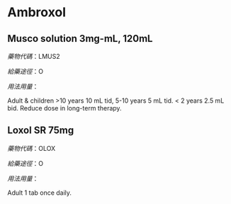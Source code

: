 # Ambroxol

## Musco solution 3mg-mL, 120mL

*藥物代碼*：LMUS2

*給藥途徑*：O

*用法用量*：

Adult & children >10 years 10 mL tid, 5-10 years 5 mL tid. < 2 years 2.5 mL bid. Reduce dose in long-term therapy.

## Loxol SR 75mg

*藥物代碼*：OLOX

*給藥途徑*：O

*用法用量*：

Adult 1 tab once daily.

